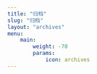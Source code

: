 ```yaml
---
title: "归档"
slug: "归档"
layout: "archives"
menu:
    main:
        weight: -70
        params: 
            icon: archives
---
```

